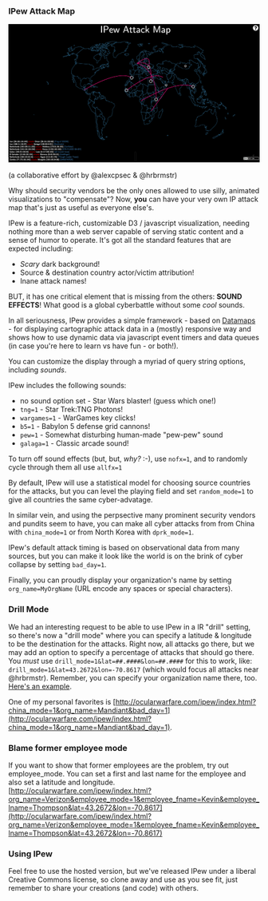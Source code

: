 ### IPew Attack Map

![img](pewpew.png)

(a collaborative effort by @alexcpsec & @hrbrmstr)

Why should security vendors be the only ones allowed to use silly, animated visualizations to "compensate"? Now, **you** can have your very own IP attack map that's just as useful as everyone else's.

IPew is a feature-rich, customizable D3 / javascript visualization, needing nothing more than a web server capable of serving static content and a sense of humor to operate. It's got all the standard features that are expected including:

- _Scary_ dark background!
- Source & destination country actor/victim attribution!
- Inane attack names!

BUT, it has one critical element that is missing from the others: **SOUND EFFECTS**! What good is a global cyberbattle without some _cool_ sounds.

In all seriousness, IPew provides a simple framework - based on [Datamaps](http://datamaps.github.io/) - for displaying cartographic attack data in a (mostly) responsive way and shows how to use dynamic data via javascript event timers and data queues (in case you're here to learn vs have fun - or both!).

You can customize the display through a myriad of query string options, including _sounds_.

IPew includes the following sounds:

- no sound option set - Star Wars blaster! (guess which one!)
- `tng=1` - Star Trek:TNG Photons!
- `wargames=1` - WarGames key clicks!
- `b5=1` - Babylon 5 defense grid cannons!
- `pew=1` - Somewhat disturbing human-made "pew-pew" sound
- `galaga=1` - Classic arcade sound!

To turn off sound effects (but, but, _why?_ :-), use `nofx=1`, and to randomly cycle through them all use `allfx=1`

By default, IPew will use a statistical model for choosing source countries for the attacks, but you can level the playing field and set `random_mode=1` to give all countries the same cyber-advatage.

In similar vein, and using the perpsective many prominent security vendors and pundits seem to have, you can make all cyber attacks from from China with `china_mode=1` or from North Korea with `dprk_mode=1`.


IPew's default attack timing is based on observational data from many sources, but you can make it look like the world is on the brink of cyber collapse by setting `bad_day=1`.

Finally, you can proudly display your organization's name by setting `org_name=MyOrgName` (URL encode any spaces or special characters).

### Drill Mode

We had an interesting request to be able to use IPew in a IR "drill" setting, so there's now a "drill mode" where you can specify a latitude &amp; longitude to be the destination for the attacks. Right now, all attacks go there, but we may add an option to specify a percentage of attacks that should go there. You _must_ use `drill_mode=1&lat=##.####&lon=##.####` for this to work, like: `drill_mode=1&lat=43.2672&lon=-70.8617` (which would focus all attacks near @hrbrmstr). Remember, you can specify your organization name there, too. [Here's an example](http://ocularwarfare.com/ipew/index.html?org_name=hrbrmstr&drill_mode=1&lat=43.2672&lon=-70.8617).

One of my personal favorites is [http://ocularwarfare.com/ipew/index.html?china_mode=1&org_name=Mandiant&bad_day=1](http://ocularwarfare.com/ipew/index.html?china_mode=1&org_name=Mandiant&bad_day=1).

### Blame former employee mode

If you want to show that former employees are the problem, try out
employee_mode. You can set a first and last name for the employee and also
set a latitude and longitude.
[http://ocularwarfare.com/ipew/index.html?org_name=Verizon&employee_mode=1&employee_fname=Kevin&employee_lname=Thompson&lat=43.2672&lon=-70.8617](http://ocularwarfare.com/ipew/index.html?org_name=Verizon&employee_mode=1&employee_fname=Kevin&employee_lname=Thompson&lat=43.2672&lon=-70.8617)

### Using IPew

Feel free to use the hosted version, but we've released IPew under a liberal Creative Commons license, so clone away and use as you see fit, just remember to share your creations (and code) with others.
